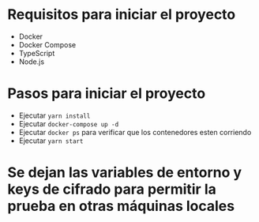 # Requisitos para iniciar el proyecto

- Docker
- Docker Compose
- TypeScript
- Node.js

# Pasos para iniciar el proyecto

- Ejecutar `yarn install`
- Ejecutar `docker-compose up -d`
- Ejecutar `docker ps` para verificar que los contenedores esten corriendo
- Ejecutar `yarn start`

# Se dejan las variables de entorno y keys de cifrado para permitir la prueba en otras máquinas locales